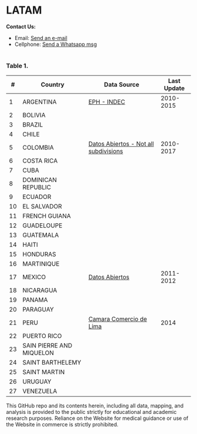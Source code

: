 # LATAM

<b>Contact Us: </b><br>

- Email: [Send an e-mail](pablo.diazv@pucp.edu.pe)
- Cellphone: [Send a Whatsapp msg](https://api.whatsapp.com/send?phone=51938438089&text=Hi,%20I%27m%20comming%20from%20Github)
  <br><br>

### Table 1.

| #   | Country                  | Data Source                                                     | Last Update |
| --- | ------------------------ | --------------------------------------------------------------- | ----------- |
| 1   | ARGENTINA                | [EPH - INDEC](https://bit.ly/2X8SGr9)                           | 2010-2015   |
| 2   | BOLIVIA                  |                                                                 |             |
| 3   | BRAZIL                   |                                                                 |             |
| 4   | CHILE                    |                                                                 |             |
| 5   | COLOMBIA                 | [Datos Abiertos - Not all subdivisions](https://bit.ly/349sKgq) | 2010-2017   |
| 6   | COSTA RICA               |                                                                 |             |
| 7   | CUBA                     |                                                                 |             |
| 8   | DOMINICAN REPUBLIC       |                                                                 |             |
| 9   | ECUADOR                  |                                                                 |             |
| 10  | EL SALVADOR              |                                                                 |             |
| 11  | FRENCH GUIANA            |                                                                 |             |
| 12  | GUADELOUPE               |                                                                 |             |
| 13  | GUATEMALA                |                                                                 |             |
| 14  | HAITI                    |                                                                 |             |
| 15  | HONDURAS                 |                                                                 |             |
| 16  | MARTINIQUE               |                                                                 |             |
| 17  | MEXICO                   | [Datos Abiertos](https://bit.ly/3bSUvwt)                        | 2011-2012   |
| 18  | NICARAGUA                |                                                                 |             |
| 19  | PANAMA                   |                                                                 |             |
| 20  | PARAGUAY                 |                                                                 |             |
| 21  | PERU                     | [Camara Comercio de Lima](https://bit.ly/2UTBsuU)               | 2014        |
| 22  | PUERTO RICO              |                                                                 |             |
| 23  | SAIN PIERRE AND MIQUELON |                                                                 |             |
| 24  | SAINT BARTHELEMY         |                                                                 |             |
| 25  | SAINT MARTIN             |                                                                 |             |
| 26  | URUGUAY                  |                                                                 |             |
| 27  | VENEZUELA                |                                                                 |             |

This GitHub repo and its contents herein, including all data, mapping, and analysis is provided to the public strictly for educational and academic research purposes. Reliance on the Website for medical guidance or use of the Website in commerce is strictly prohibited.
